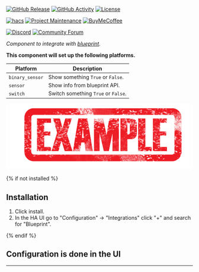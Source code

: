 [![GitHub Release][releases-shield]][releases]
[![GitHub Activity][commits-shield]][commits]
[![License][license-shield]](LICENSE)

[![hacs][hacsbadge]](hacs)
[![Project Maintenance][maintenance-shield]][user_profile]
[![BuyMeCoffee][buymecoffeebadge]][buymecoffee]

[![Discord][discord-shield]][discord]
[![Community Forum][forum-shield]][forum]

_Component to integrate with [blueprint][blueprint]._

**This component will set up the following platforms.**

Platform | Description
-- | --
`binary_sensor` | Show something `True` or `False`.
`sensor` | Show info from blueprint API.
`switch` | Switch something `True` or `False`.

![example][exampleimg]

{% if not installed %}
## Installation

1. Click install.
1. In the HA UI go to "Configuration" -> "Integrations" click "+" and search for "Blueprint".

{% endif %}


## Configuration is done in the UI

<!---->

***

[blueprint]: https://github.com/custom-components/blueprint
[buymecoffee]: https://www.buymeacoffee.com/ludeeus
[buymecoffeebadge]: https://img.shields.io/badge/buy%20me%20a%20coffee-donate-yellow.svg?style=for-the-badge
[commits-shield]: https://img.shields.io/github/commit-activity/y/oncleben31/cookiecutter-homeassistant-custom-component-instance.svg?style=for-the-badge
[commits]: https://github.com/oncleben31/cookiecutter-homeassistant-custom-component-instance/commits/main
[hacs]: https://github.com/custom-components/hacs
[hacsbadge]: https://img.shields.io/badge/HACS-Custom-orange.svg?style=for-the-badge
[discord]: https://discord.gg/Qa5fW2R
[discord-shield]: https://img.shields.io/discord/330944238910963714.svg?style=for-the-badge
[exampleimg]: example.png
[forum-shield]: https://img.shields.io/badge/community-forum-brightgreen.svg?style=for-the-badge
[forum]: https://community.home-assistant.io/
[license-shield]: https://img.shields.io/github/license/oncleben31/cookiecutter-homeassistant-custom-component-instance.svg?style=for-the-badge
[maintenance-shield]: https://img.shields.io/badge/maintainer-%40oncleben31-blue.svg?style=for-the-badge
[releases-shield]: https://img.shields.io/github/release/oncleben31/cookiecutter-homeassistant-custom-component-instance.svg?style=for-the-badge
[releases]: https://github.com/oncleben31/cookiecutter-homeassistant-custom-component-instance/releases
[user_profile]: https://github.com/oncleben31
